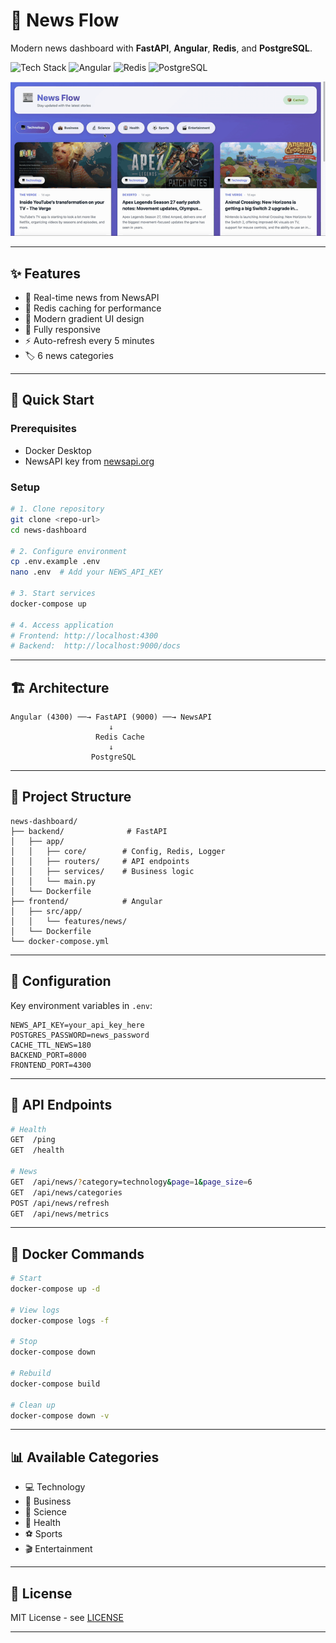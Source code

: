 # 🚀 News Flow

Modern news dashboard with **FastAPI**, **Angular**, **Redis**, and **PostgreSQL**.

![Tech Stack](https://img.shields.io/badge/FastAPI-009688?style=flat&logo=fastapi&logoColor=white)
![Angular](https://img.shields.io/badge/Angular-DD0031?style=flat&logo=angular&logoColor=white)
![Redis](https://img.shields.io/badge/Redis-DC382D?style=flat&logo=redis&logoColor=white)
![PostgreSQL](https://img.shields.io/badge/PostgreSQL-316192?style=flat&logo=postgresql&logoColor=white)


![Demo de la app](assets/demo-news-flow.gif)

---

## ✨ Features

- 📰 Real-time news from NewsAPI
- 🚀 Redis caching for performance
- 🎨 Modern gradient UI design
- 📱 Fully responsive
- ⚡ Auto-refresh every 5 minutes
- 🏷️ 6 news categories

---

## 🚀 Quick Start

### Prerequisites
- Docker Desktop
- NewsAPI key from [newsapi.org](https://newsapi.org)

### Setup
```bash
# 1. Clone repository
git clone <repo-url>
cd news-dashboard

# 2. Configure environment
cp .env.example .env
nano .env  # Add your NEWS_API_KEY

# 3. Start services
docker-compose up 

# 4. Access application
# Frontend: http://localhost:4300
# Backend:  http://localhost:9000/docs
```

---

## 🏗️ Architecture
```
Angular (4300) ──→ FastAPI (9000) ──→ NewsAPI
                      ↓
                   Redis Cache
                      ↓
                  PostgreSQL
```

---

## 📁 Project Structure
```
news-dashboard/
├── backend/              # FastAPI
│   ├── app/
│   │   ├── core/        # Config, Redis, Logger
│   │   ├── routers/     # API endpoints
│   │   ├── services/    # Business logic
│   │   └── main.py
│   └── Dockerfile
├── frontend/            # Angular
│   ├── src/app/
│   │   └── features/news/
│   └── Dockerfile
└── docker-compose.yml
```

---

## 🔧 Configuration

Key environment variables in `.env`:
```env
NEWS_API_KEY=your_api_key_here
POSTGRES_PASSWORD=news_password
CACHE_TTL_NEWS=180
BACKEND_PORT=8000
FRONTEND_PORT=4300
```

---

## 📡 API Endpoints
```bash
# Health
GET  /ping
GET  /health

# News
GET  /api/news/?category=technology&page=1&page_size=6
GET  /api/news/categories
POST /api/news/refresh
GET  /api/news/metrics
```

---

## 🐳 Docker Commands
```bash
# Start
docker-compose up -d

# View logs
docker-compose logs -f

# Stop
docker-compose down

# Rebuild
docker-compose build

# Clean up
docker-compose down -v
```


---

## 📊 Available Categories

- 💻 Technology
- 💼 Business
- 🔬 Science
- 🏥 Health
- ⚽ Sports
- 🎬 Entertainment

---

## 📝 License

MIT License - see [LICENSE](LICENSE)

---